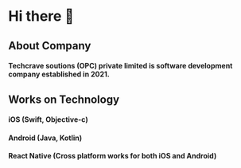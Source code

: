 # Hi there 👋

## About Company

#### Techcrave soutions (OPC) private limited is software development company established in 2021.

## Works on Technology

#### iOS (Swift, Objective-c)
#### Android (Java, Kotlin)
#### React Native (Cross platform works for both iOS and Android)

<!--

**Here are some ideas to get you started:**

🙋‍♀️ A short introduction - what is your organization all about?
🌈 Contribution guidelines - how can the community get involved?
👩‍💻 Useful resources - where can the community find your docs? Is there anything else the community should know?
🍿 Fun facts - what does your team eat for breakfast?
🧙 Remember, you can do mighty things with the power of [Markdown](https://docs.github.com/github/writing-on-github/getting-started-with-writing-and-formatting-on-github/basic-writing-and-formatting-syntax)
-->
